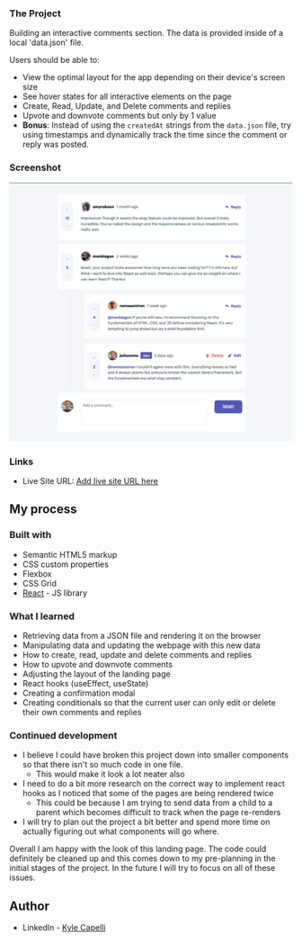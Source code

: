 ### The Project

Building an interactive comments section. The data is provided inside of a local 'data.json' file.

Users should be able to:

- View the optimal layout for the app depending on their device's screen size
- See hover states for all interactive elements on the page
- Create, Read, Update, and Delete comments and replies
- Upvote and downvote comments but only by 1 value
- **Bonus**: Instead of using the `createdAt` strings from the `data.json` file, try using timestamps and dynamically track the time since the comment or reply was posted.

### Screenshot

![](./Interactive-Comments-Screenshot.png)

### Links

- Live Site URL: [Add live site URL here](https://interactive-comments-page-pjts8aifn-kylecapelli.vercel.app/)

## My process

### Built with

- Semantic HTML5 markup
- CSS custom properties
- Flexbox
- CSS Grid
- [React](https://reactjs.org/) - JS library

### What I learned

- Retrieving data from a JSON file and rendering it on the browser
- Manipulating data and updating the webpage with this new data
- How to create, read, update and delete comments and replies
- How to upvote and downvote comments
- Adjusting the layout of the landing page 
- React hooks (useEffect, useState)
- Creating a confirmation modal
- Creating conditionals so that the current user can only edit or delete their own comments and replies

### Continued development

- I believe I could have broken this project down into smaller components so that there isn't so much code in one file.
  - This would make it look a lot neater also
- I need to do a bit more research on the correct way to implement react hooks as I noticed that some of the pages are being rendered twice
  - This could be because I am trying to send data from a child to a parent which becomes difficult to track when the page re-renders
- I will try to plan out the project a bit better and spend more time on actually figuring out what components will go where.

Overall I am happy with the look of this landing page. The code could definitely be cleaned up and this comes down to my pre-planning in the initial stages of the project. In the future I will try to focus on all of these issues.

## Author

- LinkedIn - [Kyle Capelli](https://www.linkedin.com/in/kyle-capelli-aaa037166/)
